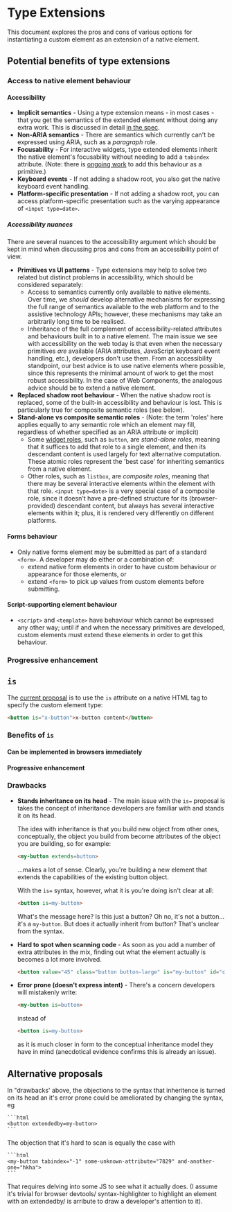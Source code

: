 # Type Extensions

This document explores the pros and cons of various options for instantiating a custom element as an extension of a native element.

## Potential benefits of type extensions

### Access to native element behaviour

#### Accessibility

* **Implicit semantics** - Using a type extension means - in most cases - that you get the semantics of the extended element without doing any extra work. This is discussed in detail [in the spec](http://w3c.github.io/webcomponents/spec/custom/#semantics).
* **Non-ARIA semantics** - There are semantics which currently can't be expressed using ARIA, such as a _paragraph_ role.
* **Focusability** - For interactive widgets, type extended elements inherit the native element's focusability without needing to add a `tabindex` attribute. (Note: there is [ongoing work](https://docs.google.com/document/d/1k93Ez6yNSyWQDtGjdJJqTBPmljk9l2WS3JTe5OHHB50/edit?pli=1) to add this behaviour as a primitive.)
* **Keyboard events** - If not adding a shadow root, you also get the native keyboard event handling.
* **Platform-specific presentation** - If not adding a shadow root, you can access platform-specific presentation such as the varying appearance of `<input type=date>`.

##### Accessibility nuances

There are several nuances to the accessibility argument which should be kept in mind when discussing pros and cons from an accessibility point of view.

* **Primitives vs UI patterns** - Type extensions may help to solve two related but distinct problems in accessibility, which should be considered separately:
  * Access to semantics currently only available to native elements. Over time, we _should_ develop alternative mechanisms for expressing the full range of semantics available to the web platform and to the assistive technology APIs; however, these mechanisms may take an arbitrarily long time to be realised.
  * Inheritance of the full complement of accessibility-related attributes and behaviours built in to a native element. The main issue we see with accessibility on the web today is that even when the necessary primitives _are_ available (ARIA attributes, JavaScript keyboard event handling, etc.), developers don't use them. From an accessibility standpoint, our best advice is to use native elements where possible, since this represents the minimal amount of work to get the most robust accessibility. In the case of Web Components, the analogous advice should be to extend a native element.
* **Replaced shadow root behaviour** - When the native shadow root is replaced, some of the built-in accessibility and behaviour is lost. This is particularly true for composite semantic roles (see below).
* **Stand-alone vs composite semantic roles** - (Note: the term 'roles' here applies equally to any semantic role which an element may fill, regardless of whether specified as an ARIA attribute or implicit)
  * Some [widget roles](http://www.w3.org/TR/wai-aria/roles#widget_roles), such as `button`, are _stand-alone roles_, meaning that it suffices to add that role to a single element, and then its descendant content is used largely for text alternative computation. These atomic roles represent the 'best case' for inheriting semantics from a native element.
  * Other roles, such as `listbox`, are _composite roles_, meaning that there may be several interactive elements within the element with that role. `<input type=date>` is a very special case of a composite role, since it doesn't have a pre-defined structure for its (browser-provided) descendant content, but always has several interactive elements within it; plus, it is rendered very differently on different platforms. 

#### Forms behaviour

* Only native forms element may be submitted as part of a standard `<form>`. A developer may do either or a combination of:
  * extend native form elements in order to have custom behaviour or appearance for those elements, or 
  * extend `<form>` to pick up values from custom elements before submitting. 

#### Script-supporting element behaviour

* `<script>` and `<template>` have behaviour which cannot be expressed any other way; until if and when the necessary primitives are developed, custom elements must extend these elements in order to get this behaviour.

### Progressive enhancement

## `is`

The [current proposal](http://www.w3.org/TR/custom-elements/#dfn-type-extension) is to use the `is` attribute on a native HTML tag to specify the custom element type:

```html
<button is="x-button">x-button content</button>
```

### Benefits of `is`

#### Can be implemented in browsers immediately

#### Progressive enhancement

### Drawbacks

* **Stands inheritance on its head** - The main issue with the `is=` proposal is
    takes the concept of inheritance developers are familiar with and stands it
    on its head.
    
    The idea with inheritance is that you build new object from other ones,
    conceptually, the object you build from become attributes of the object
    you are building, so for example:
    
    ```html
    <my-button extends=button>
    ```
    
    …makes a lot of sense. Clearly, you're building a new element that
    extends the capabilities of the existing button object.
    
    With the `is=` syntax, however, what it is you're doing isn't clear at all:
    
    ```html
    <button is=my-button>
    ```
    
    What's the message here? Is this just a button? Oh no, it's not a
    button… it's a `my-button`. But does it actually inherit from button?
    That's unclear from the syntax. 

* **Hard to spot when scanning code** - As soon as you add a number
    of extra attributes in the mix, finding out what the element
    actually is becomes a lot more involved.
    
    ```html
    <button value="45" class="button button-large" is="my-button" id="cta" />
    ```

* **Error prone (doesn't express intent)** - There's a concern developers will mistakenly write:
    
    ```html
    <my-button is=button>
    ```
    instead of
    
    ```html
    <button is=my-button>
    ```
    
    as it is much closer in form to the conceptual inheritance model
    they have in mind (anecdotical evidence confirms this is already an issue).

## Alternative proposals

In "drawbacks' above, the objections to the syntax that inheritence is turned on its head an it's error prone could be ameliorated by changing the syntax, eg 

    ```html
    <button extendedby=my-button>
    ```
 
The objection that it's hard to scan is equally the case with

    ```html
    <my-button tabindex="-1" some-unknown-attribute="7829" and-another-one="hkha">
    ```
 
 That requires delving into some JS to see what it actually does. (I assume it's trivial for browser devtools/ syntax-highlighter to highlight an element with an extendedby/ is arribute to draw a developer's attention to it).
